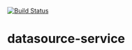 [![Build Status](https://travis-ci.com/Massipssa/datasource-service.svg?token=1WzPHJsFpvuFQPyV28Cy&branch=master)](https://travis-ci.com/Massipssa/datasource-service)

# datasource-service
